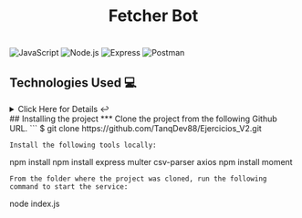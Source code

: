 <h1 align="center">
  <p align="center">Fetcher Bot</p>
</h1>

<h1></h1>

![JavaScript](https://img.shields.io/badge/JavaScript-F7DF1E?style=for-the-badge&logo=javascript&logoColor=black)
![Node.js](https://img.shields.io/badge/Node.js-43853D?style=for-the-badge&logo=node-dot-js&logoColor=white)
![Express](https://img.shields.io/badge/Express-000000?style=for-the-badge&logo=express&logoColor=white)
![Postman](https://img.shields.io/badge/Postman-FF6C37?style=for-the-badge&logo=postman&logoColor=white)

<a name="technologies"></a>
## Technologies Used 💻

<details>
<summary>Click Here for Details ↩️</summary>
<br>
<p>Technologies Used:</p>
<ul>
<li>JS: <a href="https://www.javascript.com/">Link to official documentation</a></li>
<li>Node.js: <a href="https://nodejs.org/en">Link to official documentation</a> </li>
<li>Express Framework: <a href="https://expressjs.com/es/">Link to official documentation</a></li>
<li>Postman: <a href="https://www.postman.com/">Link to official documentation</a>
</ul>

   </details>
<a name="installation"></a>
## Installing the project
***
Clone the project from the following Github URL.
```
$ git clone https://github.com/TanqDev88/Ejercicios_V2.git

```
Install the following tools locally:
```
npm install
npm install express multer csv-parser axios
npm install moment

```
From the folder where the project was cloned, run the following command to start the service:
```
node index.js

```

